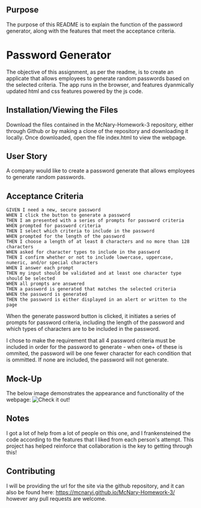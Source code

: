 ## Purpose

The purpose of this README is to explain the function of the password generator, along with the features that meet the acceptance criteria.

# Password Generator

The objective of this assignment, as per the readme, is to create an applicate that allows employees to generate random passwords based on the selected criteria. The app runs in the browser, and features dyanmically updated html and css features powered by the js code.


## Installation/Viewing the Files

Download the files contained in the McNary-Homework-3 repository, either through Github or by making a clone of the repository and downloading it locally. Once downloaded, open the file index.html to view the webpage.


## User Story
A company would like to create a password generate that allows employees to generate random passwords.

## Acceptance Criteria
```
GIVEN I need a new, secure password
WHEN I click the button to generate a password
THEN I am presented with a series of prompts for password criteria
WHEN prompted for password criteria
THEN I select which criteria to include in the password
WHEN prompted for the length of the password
THEN I choose a length of at least 8 characters and no more than 128 characters
WHEN asked for character types to include in the password
THEN I confirm whether or not to include lowercase, uppercase, numeric, and/or special characters
WHEN I answer each prompt
THEN my input should be validated and at least one character type should be selected
WHEN all prompts are answered
THEN a password is generated that matches the selected criteria
WHEN the password is generated
THEN the password is either displayed in an alert or written to the page
```
When the generate password button is clicked, it initiates a series of prompts for password criteria, including the length of the password and which types of characters are to be included in the password.

I chose to make the requirement that all 4 password criteria must be included in order for the password to generate - when one+ of these is ommited, the password will be one fewer character for each condition that is ommitted. If none are included, the password will not generate.

## Mock-Up

The below image demonstrates the appearance and functionality of the webpage:
 ![Check it out!](/Assets/Images/Password_Generator_Demo.gif)

## Notes

I got a lot of help from a lot of people on this one, and I frankensteined the code according to the features that I liked from each person's attempt. This project has helped reinforce that collaboration is the key to getting through this!



## Contributing
I will be providing the url for the site via the github repository, and it can also be found here: https://mcnaryj.github.io/McNary-Homework-3/ however any pull requests are welcome.

